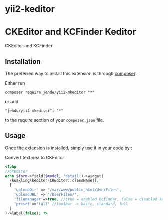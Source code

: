 # yii2-keditor
CKEditor and KCFinder
Keditor
=======
CKEditor and KCFinder

Installation
------------

The preferred way to install this extension is through [composer](http://getcomposer.org/download/).

Either run

```
composer require jehdu/yii2-mkeditor "*"
```

or add

```
"jehdu/yii2-mkeditor": "*"
```

to the require section of your `composer.json` file.


Usage
-----

Once the extension is installed, simply use it in your code by :

Convert textarea to CKEditor
```php
<?php
//CKEditor
echo $form->field($model, 'detail')->widget(
  \kuakling\keditor\CKEditor::className(), 
  [
    'uploadDir' => '/var/www/public_html/UserFiles',
    'uploadURL' => '/UserFiles/',
    'filemanager'=>true, //true = enabled kcfinder, false = disabled kcfinder
    'preset'=>'full' //toolbar -> basic, standard, full
  ]
)->label(false); ?>
```

